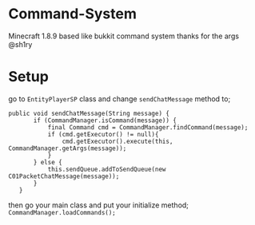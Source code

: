 # Command-System
Minecraft 1.8.9 based like bukkit command system
thanks for the args @sh1ry

# Setup
go to ``EntityPlayerSP`` class and change ``sendChatMessage`` method to;
```
public void sendChatMessage(String message) {
	   if (CommandManager.isCommand(message)) {
		   final Command cmd = CommandManager.findCommand(message);
		   if (cmd.getExecutor() != null){
			   cmd.getExecutor().execute(this, CommandManager.getArgs(message));
		   }
	   } else {
		   this.sendQueue.addToSendQueue(new C01PacketChatMessage(message));
	   }
   }
   ```
   
   then go your main class and put your initialize method;
   ``
   CommandManager.loadCommands();
   ``
